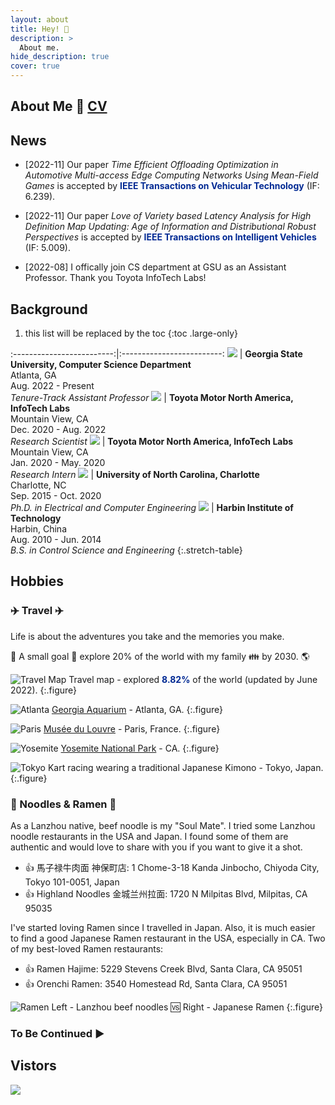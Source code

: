 ```yaml
---
layout: about
title: Hey! 🎉
description: >
  About me.
hide_description: true
cover: true
---
```


## About Me 📃 [CV](updated_CV.pdf)

<!--author-->

## News
- [2022-11] Our paper *Time Efficient Offloading Optimization in Automotive Multi-access Edge Computing Networks Using Mean-Field Games* is accepted by <span style="color:#002993">**IEEE Transactions on Vehicular Technology**</span> (IF: 6.239).

- [2022-11] Our paper *Love of Variety based Latency Analysis for High Definition Map Updating: Age of Information and Distributional Robust Perspectives* is accepted by <span style="color:#002993">**IEEE Transactions on Intelligent Vehicles**</span> (IF: 5.009).

- [2022-08] I offically join CS department at GSU as an Assistant Professor. Thank you Toyota InfoTech Labs!

## Background
1. this list will be replaced by the toc
{:toc .large-only}

:-------------------------:|:-------------------------:
[![](assets/img/GSU_128.png)](https://www.youvisit.com/tour/gsu) |  **Georgia State University, Computer Science Department** <br> Atlanta, GA <br> Aug. 2022 - Present <br> *Tenure-Track Assistant Professor* 
[![](assets/img/InfoTech_128.png)](https://amrd.toyota.com/division/itl/) |  **Toyota Motor North America, InfoTech Labs** <br> Mountain View, CA <br> Dec. 2020 - Aug. 2022 <br> *Research Scientist* 
[![](assets/img/InfoTech_128.png)](https://amrd.toyota.com/division/itl/) |  **Toyota Motor North America, InfoTech Labs** <br> Mountain View, CA <br> Jan. 2020 - May. 2020 <br> *Research Intern* 
[![](assets/img/UNCC_128.png)](https://www.charlotte.edu/) |  **University of North Carolina, Charlotte** <br> Charlotte, NC <br> Sep. 2015 - Oct. 2020 <br> *Ph.D. in Electrical and Computer Engineering* 
[![](assets/img/HIT_128.jpeg)](http://en.hit.edu.cn/) |  **Harbin Institute of Technology** <br> Harbin, China <br> Aug. 2010 - Jun. 2014 <br> *B.S. in Control Science and Engineering* 
{:.stretch-table}

## Hobbies

### ✈️ Travel ✈️

Life is about the adventures you take and the memories you make.

🚩 A small goal 🚩 explore 20% of the world with my family 👪 by 2030. 🌎

![Travel Map](assets/img/MyTravelMap.png)
Travel map - explored <span style="color:#002993">**8.82%**</span> of the world (updated by June 2022).
{:.figure}

![Atlanta](assets/img/travel/Atlanta.jpg)
[Georgia Aquarium](https://www.georgiaaquarium.org/) - Atlanta, GA.
{:.figure}

![Paris](assets/img/travel/paris.jpg)
[Musée du Louvre](https://www.louvre.fr/zh-hans) - Paris, France.
{:.figure}

![Yosemite](assets/img/travel/Yosemite.jpg)
[Yosemite National Park](https://www.nps.gov/yose/index.htm) - CA.
{:.figure}

![Tokyo](assets/img/travel/Tokyo.jpg)
Kart racing wearing a traditional Japanese Kimono - Tokyo, Japan.
{:.figure}

### 🍜 Noodles & Ramen 🍜

As a Lanzhou native, beef noodle is my "Soul Mate". I tried some Lanzhou noodle restaurants in the USA and Japan. I found some of them are authentic and would love to share with you if you want to give it a shot.

- 👍 馬子禄牛肉面 神保町店: 1 Chome-3-18 Kanda Jinbocho, Chiyoda City, Tokyo 101-0051, Japan
- 👍 Highland Noodles 金城兰州拉面: 1720 N Milpitas Blvd, Milpitas, CA 95035

I've started loving Ramen since I travelled in Japan. Also, it is much easier to find a good Japanese Ramen restaurant in the USA, especially in CA. Two of my best-loved Ramen restaurants:

- 👍 Ramen Hajime: 5229 Stevens Creek Blvd, Santa Clara, CA 95051
- 👍 Orenchi Ramen: 3540 Homestead Rd, Santa Clara, CA 95051

![Ramen](assets/img/travel/Ramen.jpg)
Left - Lanzhou beef noodles 🆚 Right - Japanese Ramen
{:.figure}

### To Be Continued ▶️


## Vistors

<a href='https://clustrmaps.com/site/1bp6s'  title='Visit tracker'><img src='//clustrmaps.com/map_v2.png?cl=ffffff&w=800&t=m&d=pSUBv2eDiNkhj99-hbiOb7bATU7QLzY9RcvwgrT-KjE&co=002993'/></a>